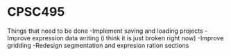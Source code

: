 # CPSC495

Things that need to be done
-Implement saving and loading projects
-Improve expression data writing (i think it is just broken right now)
-Improve gridding
-Redesign segmentation and expresion ration sections
